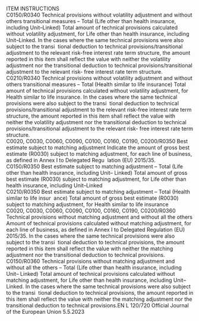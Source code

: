  
ITEM  INSTRUCTIONS  
C0150/R0340  Technical provisions without 
volatility adjustment and 
without others transitional 
measures – Total (Life other 
than health insurance, 
including Unit–Linked)  Total amount of technical provisions calculated without volatility adjustment, for 
Life other than health insurance, including Unit–Linked. 
In the cases where the same technical provisions were also subject to the transi ­
tional deduction to technical provisions/transitional adjustment to the relevant 
risk-free interest rate term structure, the amount reported in this item shall 
reflect the value with neither the volatility adjustment nor the transitional 
deduction to technical provisions/transitional adjustment to the relevant risk- 
free interest rate term structure.  
C0210/R0340  Technical provisions without 
volatility adjustment and 
without others transitional 
measures – Total (Health 
similar to life insurance)  Total amount of technical provisions calculated without volatility adjustment, for 
Health similar to life insurance. 
In the cases where the same technical provisions were also subject to the transi ­
tional deduction to technical provisions/transitional adjustment to the relevant 
risk-free interest rate term structure, the amount reported in this item shall 
reflect the value with neither the volatility adjustment nor the transitional 
deduction to technical provisions/transitional adjustment to the relevant risk- 
free interest rate term structure.  
C0020, C0030, 
C0060, C0090, 
C0100, C0160, 
C0190, 
C0200/R0350  Best estimate subject to 
matching adjustment  Indicate the amount of gross best estimate (R0030) subject to matching 
adjustment, for each line of business, as defined in Annex I to Delegated Regu ­
lation (EU) 2015/35.  
C0150/R0350  Best estimate subject to 
matching adjustment – Total 
(Life other than health 
insurance, including Unit– 
Linked)  Total amount of gross best estimate (R0030) subject to matching adjustment, for 
Life other than health insurance, including Unit–Linked  
C0210/R0350  Best estimate subject to 
matching adjustment – Total 
(Health similar to life insur ­
ance)  Total amount of gross best estimate (R0030) subject to matching adjustment, for 
Health similar to life insurance  
C0020, C0030, 
C0060, C0090, 
C0100, C0160, 
C0190, 
C0200/R0360  Technical provisions without 
matching adjustment and 
without all the others  Amount of technical provisions calculated without matching adjustment, for each 
line of business, as defined in Annex I to Delegated Regulation (EU) 2015/35. 
In the cases where the same technical provisions were also subject to the transi ­
tional deduction to technical provisions, the amount reported in this item shall 
reflect the value with neither the matching adjustment nor the transitional 
deduction to technical provisions.  
C0150/R0360  Technical provisions without 
matching adjustment and 
without all the others – Total 
(Life other than health 
insurance, including Unit– 
Linked)  Total amount of technical provisions calculated without matching adjustment, for 
Life other than health insurance, including Unit–Linked. 
In the cases where the same technical provisions were also subject to the transi ­
tional deduction to technical provisions, the amount reported in this item shall 
reflect the value with neither the matching adjustment nor the transitional 
deduction to technical provisions.EN  L 120/720 Official Journal of the European Union 5.5.2023